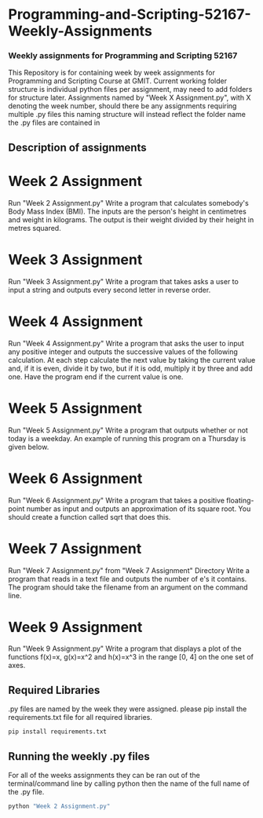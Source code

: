 # Programming-and-Scripting-52167-Weekly-Assignments
### Weekly assignments for Programming and Scripting 52167

This Repository is for containing week by week assignments for Programming and Scripting Course at GMIT.
Current working folder structure is individual python files per assignment, may need to add folders for structure later.
Assignments named by "Week X Assignment.py", with X denoting the week number, should there be any assignments requiring multiple .py files this naming structure will instead reflect the folder name the .py files are contained in

## Description of assignments

# Week 2 Assignment
Run "Week 2 Assignment.py"
Write a program that calculates somebody's Body Mass Index (BMI). The inputs are the person's height in centimetres and weight in kilograms. The output is their weight divided by their height in metres squared.

# Week 3 Assignment
Run "Week 3 Assignment.py"
Write a program that takes asks a user to input a string and outputs every second letter in reverse order.

# Week 4 Assignment
Run "Week 4 Assignment.py"
Write a program that asks the user to input any positive integer and outputs the successive values of the following calculation. At each step calculate the next value by taking the current value and, if it is even, divide it by two, but if it is odd, multiply it by three and add one. Have the program end if the current value is one.

# Week 5 Assignment
Run "Week 5 Assignment.py"
Write a program that outputs whether or not today is a weekday. An example of running this program on a Thursday is given below. 

# Week 6 Assignment
Run "Week 6 Assignment.py"
Write a program that takes a positive floating-point number as input and outputs an approximation of its square root. You should create a function called sqrt that does this.

# Week 7 Assignment
Run "Week 7 Assignment.py" from "Week 7 Assignment" Directory
Write a program that reads in a text file and outputs the number of e's it contains. The program should take the filename from an argument on the command line. 

# Week 9 Assignment
Run "Week 9 Assignment.py" 
Write a program that displays a plot of the functions f(x)=x, g(x)=x^2 and h(x)=x^3 in the range [0, 4] on the one set of axes. 

## Required Libraries
.py files are named by the week they were assigned. please pip install the requirements.txt file for all required libraries.
```python
pip install requirements.txt
```

## Running the weekly .py files
For all of the weeks assignments they can be ran out of the terminal/command line by calling python then the name of the full name of the .py file.
```python
python "Week 2 Assignment.py"
```


